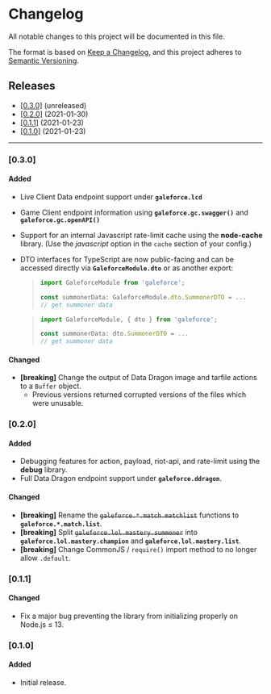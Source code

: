 # Changelog
All notable changes to this project will be documented in this file.

The format is based on [Keep a Changelog](https://keepachangelog.com/en/1.0.0/), and this project adheres to [Semantic Versioning](https://semver.org/spec/v2.0.0.html).

## Releases
- [[0.3.0]](#030) (unreleased)
- [[0.2.0]](#020) (2021-01-30)
- [[0.1.1]](#011) (2021-01-23)
- [[0.1.0]](#010) (2021-01-23)

---

### [0.3.0]
#### Added
- Live Client Data endpoint support under **`galeforce.lcd`**
- Game Client endpoint information using **`galeforce.gc.swagger()`** and **`galeforce.gc.openAPI()`**
- Support for an internal Javascript rate-limit cache using the **node-cache** library. (Use the *javascript* option in the `cache` section of your config.)
- DTO interfaces for TypeScript are now public-facing and can be accessed directly via **`GaleforceModule.dto`** or as another export:
  > ```typescript
  > import GaleforceModule from 'galeforce';
  > 
  > const summonerData: GaleforceModule.dto.SummonerDTO = ... 
  > // get summoner data
  > ```

  > ```typescript
  > import GaleforceModule, { dto } from 'galeforce';
  > 
  > const summonerData: dto.SummonerDTO = ...
  > // get summoner data
  > ```

#### Changed
- **[breaking]** Change the output of Data Dragon image and tarfile actions to a `Buffer` object.
  - Previous versions returned corrupted versions of the files which were unusable.

### [0.2.0]
#### Added
- Debugging features for action, payload, riot-api, and rate-limit using the **debug** library.
- Full Data Dragon endpoint support under **`galeforce.ddragon`**.

#### Changed
- **[breaking]** Rename the ~~`galeforce.*.match.matchlist`~~ functions to **`galeforce.*.match.list`**.
- **[breaking]** Split ~~`galeforce.lol.mastery.summoner`~~ into **`galeforce.lol.mastery.champion`** and **`galeforce.lol.mastery.list`**.
- **[breaking]** Change CommonJS / `require()` import method to no longer allow `.default`.

### [0.1.1]
#### Changed
- Fix a major bug preventing the library from initializing properly on Node.js ≤ 13.


### [0.1.0]
#### Added
- Initial release.
